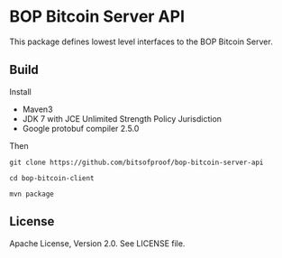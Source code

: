 BOP Bitcoin Server API
======================

This package defines lowest level interfaces to the BOP Bitcoin Server.

Build
-----
Install

  * Maven3 
  * JDK 7 with JCE Unlimited Strength Policy Jurisdiction 
  * Google protobuf compiler 2.5.0
	
Then

    git clone https://github.com/bitsofproof/bop-bitcoin-server-api

    cd bop-bitcoin-client
   
    mvn package

License
-------
Apache License, Version 2.0. See LICENSE file.
